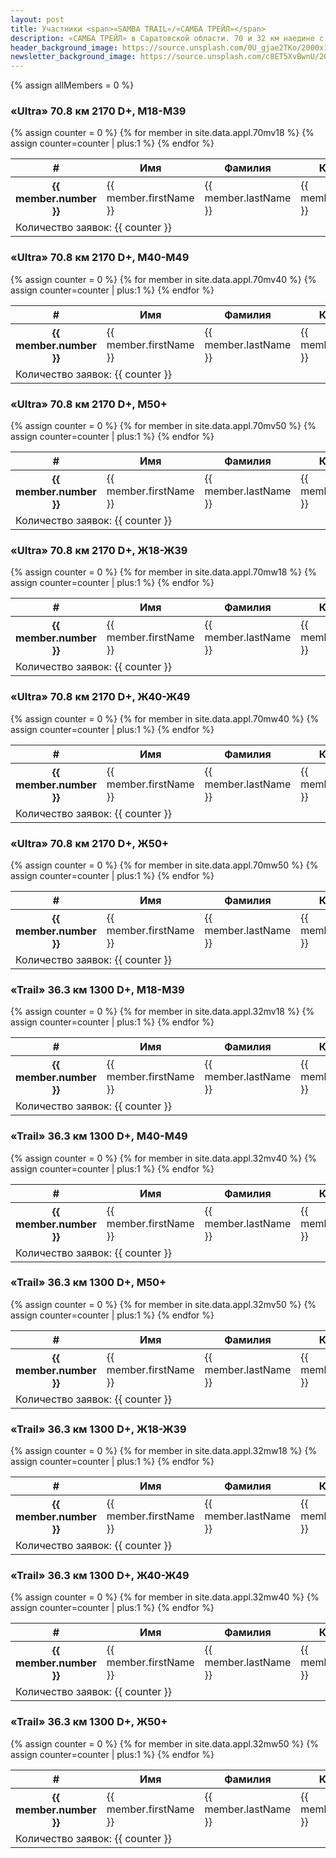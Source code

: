 ```yaml
---
layout: post
title: Участники <span>«SAMBA TRAIL»/«САМБА ТРЕЙЛ»</span>
description: «САМБА ТРЕЙЛ» в Саратовской области. 70 и 32 км наедине с природой.
header_background_image: https://source.unsplash.com/0U_gjae2TKo/2000x1322?a=.png
newsletter_background_image: https://source.unsplash.com/c8ET5XvBwnU/2000x1322?a=.png
---
```


{% assign allMembers = 0 %}

<h3>«Ultra» 70.8 км 2170 D+, М18-М39</h3>
<div class="table-responsive">
    <table class="table table-bordered table-striped">
        <thead>
            <tr>
                <th>#</th>
                <th>Имя</th>
                <th>Фамилия</th>
                <th>Клуб</th>
                <th>Город</th>
                <th>Год</th>
            </tr>
        </thead>
        <tbody>
        {% assign counter = 0 %}
        {% for member in site.data.appl.70mv18 %}
        {% assign counter=counter | plus:1 %}   
            <tr>
                <th scope="row">{{ member.number }}</th>
                <td>{{ member.firstName }}</td>
                <td>{{ member.lastName }}</td>
                <td>{{ member.club }}</td>
                <td>{{ member.city }}</td>
                <td>{{ member.year }}</td>
            </tr>
        {% endfor %}
            <tr>
                <td colspan="6">Количество заявок: {{ counter }}</td>
            </tr>
        </tbody>
    </table>
</div>

<h3>«Ultra» 70.8 км 2170 D+, М40-М49</h3>
<div class="table-responsive">
    <table class="table table-bordered table-striped">
        <thead>
            <tr>
                <th>#</th>
                <th>Имя</th>
                <th>Фамилия</th>
                <th>Клуб</th>
                <th>Город</th>
                <th>Год</th>
            </tr>
        </thead>
        <tbody>
        {% assign counter = 0 %}
        {% for member in site.data.appl.70mv40 %}
        {% assign counter=counter | plus:1 %}   
            <tr>
                <th scope="row">{{ member.number }}</th>
                <td>{{ member.firstName }}</td>
                <td>{{ member.lastName }}</td>
                <td>{{ member.club }}</td>
                <td>{{ member.city }}</td>
                <td>{{ member.year }}</td>
            </tr>
        {% endfor %}
            <tr>
                <td colspan="6">Количество заявок: {{ counter }}</td>
            </tr>
        </tbody>
    </table>
</div>

<h3>«Ultra» 70.8 км 2170 D+, М50+</h3>
<div class="table-responsive">
    <table class="table table-bordered table-striped">
        <thead>
            <tr>
                <th>#</th>
                <th>Имя</th>
                <th>Фамилия</th>
                <th>Клуб</th>
                <th>Город</th>
                <th>Год</th>
            </tr>
        </thead>
        <tbody>
        {% assign counter = 0 %}
        {% for member in site.data.appl.70mv50 %}
        {% assign counter=counter | plus:1 %}   
            <tr>
                <th scope="row">{{ member.number }}</th>
                <td>{{ member.firstName }}</td>
                <td>{{ member.lastName }}</td>
                <td>{{ member.club }}</td>
                <td>{{ member.city }}</td>
                <td>{{ member.year }}</td>
            </tr>
        {% endfor %}
            <tr>
                <td colspan="6">Количество заявок: {{ counter }}</td>
            </tr>
        </tbody>
    </table>
</div>

<h3>«Ultra» 70.8 км 2170 D+, Ж18-Ж39</h3>
<div class="table-responsive">
    <table class="table table-bordered table-striped">
        <thead>
            <tr>
                <th>#</th>
                <th>Имя</th>
                <th>Фамилия</th>
                <th>Клуб</th>
                <th>Город</th>
                <th>Год</th>
            </tr>
        </thead>
        <tbody>
        {% assign counter = 0 %}
        {% for member in site.data.appl.70mw18 %}
        {% assign counter=counter | plus:1 %}   
            <tr>
                <th scope="row">{{ member.number }}</th>
                <td>{{ member.firstName }}</td>
                <td>{{ member.lastName }}</td>
                <td>{{ member.club }}</td>
                <td>{{ member.city }}</td>
                <td>{{ member.year }}</td>
            </tr>
        {% endfor %}
            <tr>
                <td colspan="6">Количество заявок: {{ counter }}</td>
            </tr>
        </tbody>
    </table>
</div>

<h3>«Ultra» 70.8 км 2170 D+, Ж40-Ж49</h3>
<div class="table-responsive">
    <table class="table table-bordered table-striped">
        <thead>
            <tr>
                <th>#</th>
                <th>Имя</th>
                <th>Фамилия</th>
                <th>Клуб</th>
                <th>Город</th>
                <th>Год</th>
            </tr>
        </thead>
        <tbody>
        {% assign counter = 0 %}
        {% for member in site.data.appl.70mw40 %}
        {% assign counter=counter | plus:1 %}   
            <tr>
                <th scope="row">{{ member.number }}</th>
                <td>{{ member.firstName }}</td>
                <td>{{ member.lastName }}</td>
                <td>{{ member.club }}</td>
                <td>{{ member.city }}</td>
                <td>{{ member.year }}</td>
            </tr>
        {% endfor %}
            <tr>
                <td colspan="6">Количество заявок: {{ counter }}</td>
            </tr>
        </tbody>
    </table>
</div>

<h3>«Ultra» 70.8 км 2170 D+, Ж50+</h3>
<div class="table-responsive">
    <table class="table table-bordered table-striped">
        <thead>
            <tr>
                <th>#</th>
                <th>Имя</th>
                <th>Фамилия</th>
                <th>Клуб</th>
                <th>Город</th>
                <th>Год</th>
            </tr>
        </thead>
        <tbody>
        {% assign counter = 0 %}
        {% for member in site.data.appl.70mw50 %}
        {% assign counter=counter | plus:1 %}   
            <tr>
                <th scope="row">{{ member.number }}</th>
                <td>{{ member.firstName }}</td>
                <td>{{ member.lastName }}</td>
                <td>{{ member.club }}</td>
                <td>{{ member.city }}</td>
                <td>{{ member.year }}</td>
            </tr>
        {% endfor %}
            <tr>
                <td colspan="6">Количество заявок: {{ counter }}</td>
            </tr>
        </tbody>
    </table>
</div>


<h3>«Trail» 36.3 км 1300 D+, М18-М39</h3>
<div class="table-responsive">
    <table class="table table-bordered table-striped">
        <thead>
            <tr>
                <th>#</th>
                <th>Имя</th>
                <th>Фамилия</th>
                <th>Клуб</th>
                <th>Город</th>
                <th>Год</th>
            </tr>
        </thead>
        <tbody>
        {% assign counter = 0 %}
        {% for member in site.data.appl.32mv18 %}
        {% assign counter=counter | plus:1 %}   
            <tr>
                <th scope="row">{{ member.number }}</th>
                <td>{{ member.firstName }}</td>
                <td>{{ member.lastName }}</td>
                <td>{{ member.club }}</td>
                <td>{{ member.city }}</td>
                <td>{{ member.year }}</td>
            </tr>
        {% endfor %}
            <tr>
                <td colspan="6">Количество заявок: {{ counter }}</td>
            </tr>
        </tbody>
    </table>
</div>

<h3>«Trail» 36.3 км 1300 D+, М40-М49</h3>
<div class="table-responsive">
    <table class="table table-bordered table-striped">
        <thead>
            <tr>
                <th>#</th>
                <th>Имя</th>
                <th>Фамилия</th>
                <th>Клуб</th>
                <th>Город</th>
                <th>Год</th>
            </tr>
        </thead>
        <tbody>
        {% assign counter = 0 %}
        {% for member in site.data.appl.32mv40 %}
        {% assign counter=counter | plus:1 %}   
            <tr>
                <th scope="row">{{ member.number }}</th>
                <td>{{ member.firstName }}</td>
                <td>{{ member.lastName }}</td>
                <td>{{ member.club }}</td>
                <td>{{ member.city }}</td>
                <td>{{ member.year }}</td>
            </tr>
        {% endfor %}
            <tr>
                <td colspan="6">Количество заявок: {{ counter }}</td>
            </tr>
        </tbody>
    </table>
</div>

<h3>«Trail» 36.3 км 1300 D+, М50+</h3>
<div class="table-responsive">
    <table class="table table-bordered table-striped">
        <thead>
            <tr>
                <th>#</th>
                <th>Имя</th>
                <th>Фамилия</th>
                <th>Клуб</th>
                <th>Город</th>
                <th>Год</th>
            </tr>
        </thead>
        <tbody>
        {% assign counter = 0 %}
        {% for member in site.data.appl.32mv50 %}
        {% assign counter=counter | plus:1 %}   
            <tr>
                <th scope="row">{{ member.number }}</th>
                <td>{{ member.firstName }}</td>
                <td>{{ member.lastName }}</td>
                <td>{{ member.club }}</td>
                <td>{{ member.city }}</td>
                <td>{{ member.year }}</td>
            </tr>
        {% endfor %}
            <tr>
                <td colspan="6">Количество заявок: {{ counter }}</td>
            </tr>
        </tbody>
    </table>
</div>

<h3>«Trail» 36.3 км 1300 D+, Ж18-Ж39</h3>
<div class="table-responsive">
    <table class="table table-bordered table-striped">
        <thead>
            <tr>
                <th>#</th>
                <th>Имя</th>
                <th>Фамилия</th>
                <th>Клуб</th>
                <th>Город</th>
                <th>Год</th>
            </tr>
        </thead>
        <tbody>
        {% assign counter = 0 %}
        {% for member in site.data.appl.32mw18 %}
        {% assign counter=counter | plus:1 %}   
            <tr>
                <th scope="row">{{ member.number }}</th>
                <td>{{ member.firstName }}</td>
                <td>{{ member.lastName }}</td>
                <td>{{ member.club }}</td>
                <td>{{ member.city }}</td>
                <td>{{ member.year }}</td>
            </tr>
        {% endfor %}
            <tr>
                <td colspan="6">Количество заявок: {{ counter }}</td>
            </tr>
        </tbody>
    </table>
</div>

<h3>«Trail» 36.3 км 1300 D+, Ж40-Ж49</h3>
<div class="table-responsive">
    <table class="table table-bordered table-striped">
        <thead>
            <tr>
                <th>#</th>
                <th>Имя</th>
                <th>Фамилия</th>
                <th>Клуб</th>
                <th>Город</th>
                <th>Год</th>
            </tr>
        </thead>
        <tbody>
        {% assign counter = 0 %}
        {% for member in site.data.appl.32mw40 %}
        {% assign counter=counter | plus:1 %}
            <tr>
                <th scope="row">{{ member.number }}</th>
                <td>{{ member.firstName }}</td>
                <td>{{ member.lastName }}</td>
                <td>{{ member.club }}</td>
                <td>{{ member.city }}</td>
                <td>{{ member.year }}</td>
            </tr>
        {% endfor %}
            <tr>
                <td colspan="6">Количество заявок: {{ counter }}</td>
            </tr>
        </tbody>
    </table>
</div>

<h3>«Trail» 36.3 км 1300 D+, Ж50+</h3>
<div class="table-responsive">
    <table class="table table-bordered table-striped">
        <thead>
            <tr>
                <th>#</th>
                <th>Имя</th>
                <th>Фамилия</th>
                <th>Клуб</th>
                <th>Город</th>
                <th>Год</th>
            </tr>
        </thead>
        <tbody>
        {% assign counter = 0 %}
        {% for member in site.data.appl.32mw50 %}
        {% assign counter=counter | plus:1 %}
            <tr>
                <th scope="row">{{ member.number }}</th>
                <td>{{ member.firstName }}</td>
                <td>{{ member.lastName }}</td>
                <td>{{ member.club }}</td>
                <td>{{ member.city }}</td>
                <td>{{ member.year }}</td>
            </tr>
        {% endfor %}
            <tr>
                <td colspan="6">Количество заявок: {{ counter }}</td>
            </tr>
        </tbody>
    </table>
</div>
